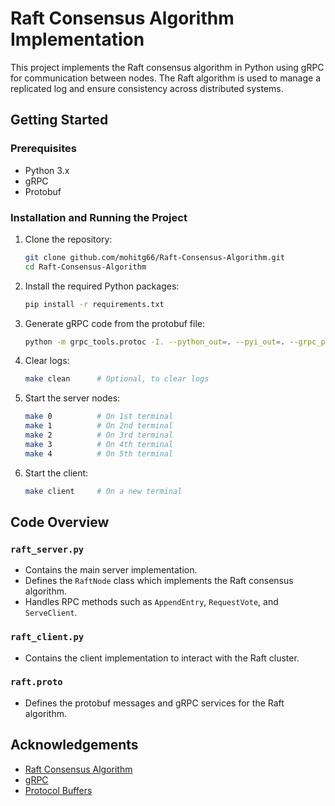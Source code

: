 # Raft Consensus Algorithm Implementation

This project implements the Raft consensus algorithm in Python using gRPC for communication between nodes. The Raft algorithm is used to manage a replicated log and ensure consistency across distributed systems.


## Getting Started

### Prerequisites

- Python 3.x
- gRPC
- Protobuf

### Installation and Running the Project

1. Clone the repository:
    ```sh
    git clone github.com/mohitg66/Raft-Consensus-Algorithm.git
    cd Raft-Consensus-Algorithm
    ```

2. Install the required Python packages:
    ```sh
    pip install -r requirements.txt
    ```

3. Generate gRPC code from the protobuf file:
    ```sh
    python -m grpc_tools.protoc -I. --python_out=. --pyi_out=. --grpc_python_out=. raft.proto
    ```

4. Clear logs:
    ```sh
    make clean      # Optional, to clear logs
    ```

5. Start the server nodes:
    ```sh
    make 0          # On 1st terminal
    make 1          # On 2nd terminal
    make 2          # On 3rd terminal
    make 3          # On 4th terminal
    make 4          # On 5th terminal
    ```

6. Start the client:
    ```sh
    make client     # On a new terminal
    ```


## Code Overview

### `raft_server.py`
- Contains the main server implementation.
- Defines the `RaftNode` class which implements the Raft consensus algorithm.
- Handles RPC methods such as `AppendEntry`, `RequestVote`, and `ServeClient`.

### `raft_client.py`
- Contains the client implementation to interact with the Raft cluster.

### `raft.proto`
- Defines the protobuf messages and gRPC services for the Raft algorithm.


## Acknowledgements

- [Raft Consensus Algorithm](https://raft.github.io/)
- [gRPC](https://grpc.io/)
- [Protocol Buffers](https://developers.google.com/protocol-buffers)